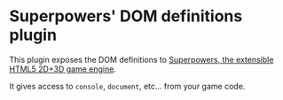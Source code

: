 # Superpowers' DOM definitions plugin

This plugin exposes the DOM definitions to [Superpowers, the extensible HTML5 2D+3D game engine](http://sparklinlabs.com).

It gives access to `console`, `document`, etc... from your game code.
